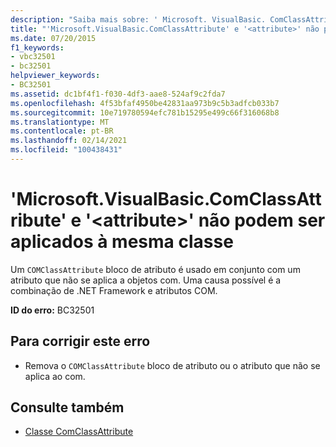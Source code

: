 ```yaml
---
description: "Saiba mais sobre: ' Microsoft. VisualBasic. ComClassAttribute ' e ' <attribute> ' não podem ser aplicados à mesma classe"
title: "'Microsoft.VisualBasic.ComClassAttribute' e '<attribute>' não podem ser aplicados à mesma classe"
ms.date: 07/20/2015
f1_keywords:
- vbc32501
- bc32501
helpviewer_keywords:
- BC32501
ms.assetid: dc1bf4f1-f030-4df3-aae8-524af9c2fda7
ms.openlocfilehash: 4f53bfaf4950be42831aa973b9c5b3adfcb033b7
ms.sourcegitcommit: 10e719780594efc781b15295e499c66f316068b8
ms.translationtype: MT
ms.contentlocale: pt-BR
ms.lasthandoff: 02/14/2021
ms.locfileid: "100438431"
---
```

# <a name="microsoftvisualbasiccomclassattribute-and-attribute-cannot-both-be-applied-to-the-same-class"></a>'Microsoft.VisualBasic.ComClassAttribute' e '\<attribute>' não podem ser aplicados à mesma classe

Um `COMClassAttribute` bloco de atributo é usado em conjunto com um atributo que não se aplica a objetos com. Uma causa possível é a combinação de .NET Framework e atributos COM.  
  
 **ID do erro:** BC32501  
  
## <a name="to-correct-this-error"></a>Para corrigir este erro  
  
- Remova o `COMClassAttribute` bloco de atributo ou o atributo que não se aplica ao com.  
  
## <a name="see-also"></a>Consulte também

- [Classe ComClassAttribute](xref:Microsoft.VisualBasic.ComClassAttribute)
